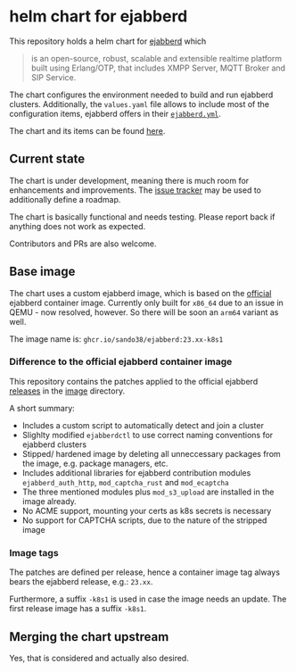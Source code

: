 # helm chart for ejabberd

This repository holds a helm chart for [ejabberd](https://github.com/processone/ejabberd)
which
> is an open-source, robust, scalable and extensible realtime platform built
> using Erlang/OTP, that includes XMPP Server, MQTT Broker and SIP Service.

The chart configures the environment needed to build and run ejabberd clusters.
Additionally, the `values.yaml` file allows to include most of the configuration
items, ejabberd offers in their [`ejabberd.yml`](https://github.com/processone/ejabberd/blob/master/ejabberd.yml.example).

The chart and its items can be found [here](chart/ejabberd).

## Current state

The chart is under development, meaning there is much room for enhancements and
improvements. The [issue tracker](https://github.com/sando38/helm-ejabberd/issues)
may be used to additionally define a roadmap.

The chart is basically functional and needs testing. Please report back if
anything does not work as expected.

Contributors and PRs are also welcome.

## Base image

The chart uses a custom ejabberd image, which is based on the [official](https://github.com/processone/ejabberd/blob/master/CONTAINER.md)
ejabberd container image. Currently only built for `x86_64` due to an issue in
QEMU - now resolved, however. So there will be soon an `arm64` variant as well.

The image name is: `ghcr.io/sando38/ejabberd:23.xx-k8s1`

### Difference to the official ejabberd container image

This repository contains the patches applied to the official ejabberd [releases](https://github.com/processone/ejabberd/releases)
in the [image](image) directory.

A short summary:

* Includes a custom script to automatically detect and join a cluster
* Slighlty modified `ejabberdctl` to use correct naming conventions for
  ejabberd clusters
* Stipped/ hardened image by deleting all unneccessary packages from the image,
  e.g. package managers, etc.
* Includes additional libraries for ejabberd contribution modules
  `ejabberd_auth_http`, `mod_captcha_rust` and `mod_ecaptcha`
* The three mentioned modules plus `mod_s3_upload` are installed in the image
  already.
* No ACME support, mounting your certs as k8s secrets is necessary
* No support for CAPTCHA scripts, due to the nature of the stripped image

### Image tags

The patches are defined per release, hence a container image tag always bears
the ejabberd release, e.g.: `23.xx`.

Furthermore, a suffix `-k8s1` is used in case the image needs an update. The
first release image has a suffix `-k8s1`.

## Merging the chart upstream

Yes, that is considered and actually also desired.
